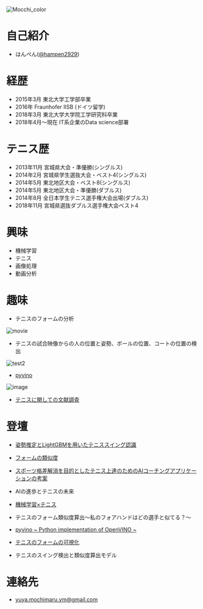![Mocchi_color](https://user-images.githubusercontent.com/34574033/54477569-70e0b600-484c-11e9-8a72-a48098f0b49c.png)

# 自己紹介
- はんぺん([@hampen2929](https://twitter.com/hampen2929))

# 経歴
- 2015年3月	      東北大学工学部卒業
- 2016年	         Fraunhofer IISB (ドイツ留学)
- 2018年3月       東北大学大学院工学研究科卒業
- 2018年4月〜現在	IT系企業のData science部署
# テニス歴
- 2013年11月	  宮城県大会・準優勝(シングルス)
- 2014年2月	    宮城県学生選抜大会・ベスト4(シングルス)
- 2014年5月	    東北地区大会・ベスト8(シングルス)
- 2014年5月	    東北地区大会・準優勝(ダブルス)
- 2014年8月	    全日本学生テニス選手権大会出場(ダブルス)
- 2018年11月  	宮城県選抜ダブルス選手権大会ベスト4

# 興味
- 機械学習
- テニス
- 画像処理
- 動画分析

# 趣味

- テニスのフォームの分析

![movie](https://user-images.githubusercontent.com/34574033/76155716-30e8a200-6133-11ea-8855-45c245591700.gif)

- テニスの試合映像からの人の位置と姿勢、ボールの位置、コートの位置の検出

![test2](https://user-images.githubusercontent.com/34574033/76155579-51aff800-6131-11ea-8250-94cb1495b09b.gif)

- [pyvino](https://github.com/hampen2929/pyvino)

![image](https://user-images.githubusercontent.com/34574033/63226303-36bc7b80-c213-11e9-8881-74241128e1d3.png)

- [テニスに関しての文献調査](https://github.com/hampen2929/survey_on_tennis_tech)

# 登壇

- [姿勢推定とLightGBMを用いたテニススイング認識](https://speakerdeck.com/hampen2929/tennis-swing-recognition-based-on-pose-estimation-and-lightgbm)

- [フォームの類似度](https://speakerdeck.com/hampen2929/feature-vector-calculation-of-tennis-swing-using-gaussian-process-regression-and-dissimilarity-calculation-by-dtw-distance)

- [スポーツ格差解消を目的としたテニス上達のためのAIコーチングアプリケーションの考案](https://speakerdeck.com/hampen2929/ai-coaching-application)

- AIの進歩とテニスの未来

- [機械学習×テニス](https://speakerdeck.com/hampen2929/machine-learning-x-tennis)

- テニスのフォーム類似度算出〜私のフォアハンドはどの選手と似てる？〜

- [pyvino ~ Python implementation of OpenVINO ~](https://speakerdeck.com/hampen2929/pyvino-python-implementation-of-openvino)

- [テニスのフォームの可視化](https://speakerdeck.com/hampen2929/tennis-form-visualization)

- テニスのスイング検出と類似度算出モデル

# 連絡先
- yuya.mochimaru.ym@gmail.com
